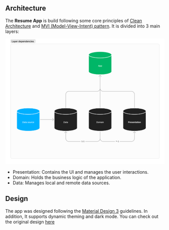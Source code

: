 ## Architecture
The **Resume App** is build following some core principles of [Clean Architecture](https://blog.cleancoder.com/uncle-bob/2012/08/13/the-clean-architecture.html) and [MVI (Model-View-Intent) pattern](https://proandroiddev.com/mvi-architecture-with-kotlin-flows-and-channels-d36820b2028d). It is divided into 3 main layers:

![layer_dependencies.png](layer_dependencies.png)

- Presentation: Contains the UI and manages the user interactions.
- Domain: Holds the business logic of the application.
- Data: Manages local and remote data sources.

## Design

The app was designed following the [Material Design 3](https://m3.material.io/) guidelines.
In addition, It supports dynamic theming and dark mode. You can check out the original design [here](https://www.figma.com/file/NF9oVXWUyTO3EK4C9M6lWK/resume)